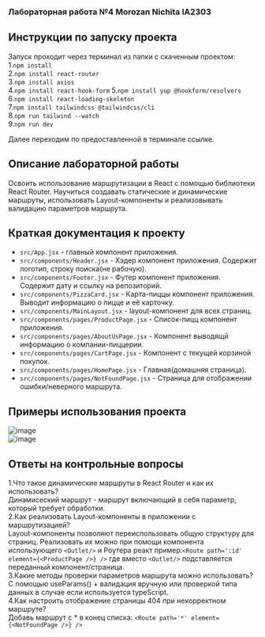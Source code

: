 
### Лабораторная работа №4 Morozan Nichita IA2303
## Инструкции по запуску проекта

Запуск проходит через терминал из папки c скаченным проектом:  
1.`npm install`  
2.`npm install react-router`  
3.`npm install axios`  
4.`npm install react-hook-form`
5.`npm install yup @hookform/resolvers`
6.`npm install react-loading-skeleton`  
7.`npm install tailwindcss @tailwindcss/cli`  
8.`npm run tailwind --watch`  
9.`npm run dev`  

Далее переходим по предоставленной в терминале ссылке.

## Описание лабораторной работы
  Освоить использование маршрутизации в React с помощью библиотеки React Router. Научиться создавать статические и динамические маршруты, использовать Layout-компоненты и реализовывать валидацию параметров маршрута.
## Краткая документация к проекту
- `src/App.jsx` -  главный компонент приложения.
- `src/сomponents/Header.jsx` -  Хэдер компонент приложения. Содержит логотип, строку поиска(не рабочую).  
- `src/сomponents/Footer.jsx` -  Футер компонент приложения. Содержит дату и ссылку на репозиторий.  
- `src/сomponents/PizzaCard.jsx` - Карта-пиццы компонент приложения. Выводит информацию о пицце и её карточку.  
- `src/сomponents/MainLayout.jsx` -  layout-компонент для всех страниц.  
- `src/сomponents/pages/ProductPage.jsx` - Список-пицц компонент приложения.  
- `src/сomponents/pages/AboutUsPage.jsx` - Компонент выводящй информацию о компании-пиццерии.  
- `src/сomponents/pages/CartPage.jsx` - Компонент с текущей корзиной покупок.   
- `src/сomponents/pages/HomePage.jsx` - Главная(домашняя страница).  
- `src/сomponents/pages/NotFoundPage.jsx` - Страница для отображении ошибки/неверного маршрута.  

 
## Примеры использования проекта  

![image](https://github.com/user-attachments/assets/6196f44f-bfcc-425f-bd40-11465dfacca2)  
![image](https://github.com/user-attachments/assets/00ab7701-e579-4cab-8518-3cf14bbefac9)


## Ответы на контрольные вопросы
  
1.Что такое динамические маршруты в React Router и как их использовать?  
Динамисеский маршрут - маршрут включающий в себя параметр, который требует обработки.  
2.Как реализовать Layout-компоненты в приложении с маршрутизацией?  
Layout-компоненты позволяют переиспользовать общую структуру для страниц. Реализовать их можно при помощи компонента  использующего `<Outlet/>` и Роутера реакт пример:` <Route path=':id' element={<ProductPage />} /> ` где вместо `<Outlet/>` подставляется переданный компонент/страница.  
3.Какие методы проверки параметров маршрута можно использовать?  
С помощью useParams() + валидация вручную или проверкой типа данных в случае если используется typeScript.  
4.Как настроить отображение страницы 404 при некорректном маршруте?  
Добавь маршрут с * в конец списка: `<Route path='*' element={<NotFoundPage />} /> `



